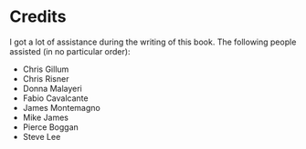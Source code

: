 # Credits

I got a lot of assistance during the writing of this book.  The following people assisted (in no
particular order):

- Chris Gillum
- Chris Risner
- Donna Malayeri
- Fabio Cavalcante
- James Montemagno
- Mike James
- Pierce Boggan
- Steve Lee
